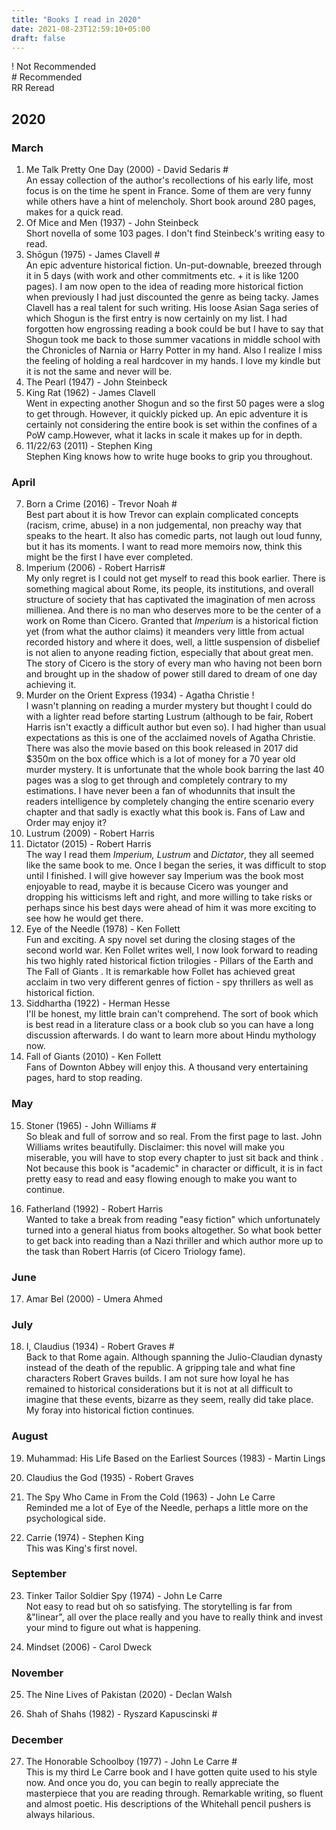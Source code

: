 ```yaml
---
title: "Books I read in 2020"
date: 2021-08-23T12:59:10+05:00
draft: false
---
```


! Not Recommended  
\# Recommended  
RR Reread


## 2020

### March

1. Me Talk Pretty One Day (2000) - David Sedaris #  
An essay collection of the author's recollections of his early life, most focus is on the time he spent in France. Some of them are very funny while others have a hint of melencholy. Short book around 280 pages, makes for a quick read.
2. Of Mice and Men (1937) - John Steinbeck  
Short novella of some 103 pages. I don't find Steinbeck's writing easy to read.
3. Shōgun (1975) - James Clavell #  
An epic adventure historical fiction. Un-put-downable, breezed through it in 5 days (with work and other commitments etc. + it is like 1200 pages). I am now open to the idea of reading more historical fiction when previously I had just discounted the genre as being tacky. James Clavell has a real talent for such writing. His loose Asian Saga series of which Shogun is the first entry is now certainly on my list. I had forgotten how engrossing reading a book could be but I have to say that Shogun took me back to those summer vacations in middle school with the Chronicles of Narnia or Harry Potter in my hand. Also I realize I miss the feeling of holding a real hardcover in my hands. I love my kindle but it is not the same and never will be.
4. The Pearl (1947) - John Steinbeck
5. King Rat (1962) - James Clavell  
Went in expecting another Shogun and so the first 50 pages were a slog to get through. However, it quickly picked up. An epic adventure it is certainly not considering the entire book is set within the confines of a PoW camp.However, what it lacks in scale it makes up for in depth.
6. 11/22/63 (2011) - Stephen King  
Stephen King knows how to write huge books to grip you throughout.

### April

7. Born a Crime (2016) - Trevor Noah #  
Best part about it is how Trevor can explain complicated concepts (racism, crime, abuse) in a non judgemental, non preachy way that speaks to the heart. It also has comedic parts, not laugh out loud funny, but it has its moments. I want to read more memoirs now, think this might be the first I have ever completed.
8. Imperium (2006) - Robert Harris#  
My only regret is I could not get myself to read this book earlier. There is something magical about Rome, its people, its institutions, and overall structure of society that has captivated the imagination of men across millienea. And there is no man who deserves more to be the center of a work on Rome than Cicero. Granted that _Imperium_ is a historical fiction yet (from what the author claims) it meanders very little from actual recorded history and where it does, well, a little suspension of disbelief is not alien to anyone reading fiction, especially that about great men.  
The story of Cicero is the story of every man who having not been born and brought up in the shadow of power still dared to dream of one day achieving it.
9. Murder on the Orient Express (1934) - Agatha Christie !  
I wasn't planning on reading a murder mystery but thought I could do with a lighter read before starting Lustrum (although to be fair, Robert Harris isn't exactly a difficult author but even so). I had higher than usual expectations as this is one of the acclaimed novels of Agatha Christie. There was also the movie based on this book released in 2017 did $350m on the box office which is a lot of money for a 70 year old murder mystery. It is unfortunate that the whole book barring the last 40 pages was a slog to get through and completely contrary to my estimations. I have never been a fan of whodunnits that insult the readers intelligence by completely changing the entire scenario every chapter and that sadly is exactly what this book is. Fans of Law and Order may enjoy it?
10. Lustrum (2009) - Robert Harris
11. Dictator (2015) - Robert Harris  
The way I read them _Imperium, Lustrum_ and _Dictator_, they all seemed like the same book to me. Once I began the series, it was difficult to stop until I finished. I will give however say Imperium was the book most enjoyable to read, maybe it is because Cicero was younger and dropping his witticisms left and right, and more willing to take risks or perhaps since his best days were ahead of him it was more exciting to see how he would get there.
12. Eye of the Needle (1978) - Ken Follett  
Fun and exciting. A spy novel set during the closing stages of the second world war. Ken Follet writes well, I now look forward to reading his two highly rated historical fiction trilogies - Pillars of the Earth and The Fall of Giants . It is remarkable how Follet has achieved great acclaim in two very different genres of fiction - spy thrillers as well as historical fiction.
13. Siddhartha (1922) - Herman Hesse  
I'll be honest, my little brain can't comprehend. The sort of book which is best read in a literature class or a book club so you can have a long discussion afterwards. I do want to learn more about Hindu mythology now.
14. Fall of Giants (2010) - Ken Follett  
Fans of Downton Abbey will enjoy this. A thousand very entertaining pages, hard to stop reading.

### May

15. Stoner (1965) - John Williams #  
So bleak and full of sorrow and so real. From the first page to last. John Williams writes beautifully. Disclaimer: this novel will make you miserable, you will have to stop every chapter to just sit back and think . Not because this book is "academic" in character or difficult, it is in fact pretty easy to read and easy flowing enough to make you want to continue.

16. Fatherland (1992) - Robert Harris  
Wanted to take a break from reading "easy fiction" which unfortunately turned into a general hiatus from books altogether. So what book better to get back into reading than a Nazi thriller and which author more up to the task than Robert Harris (of Cicero Triology fame).

### June

17. Amar Bel (2000) - Umera Ahmed 


### July

18. I, Claudius (1934) - Robert Graves #  
Back to that Rome again. Although spanning the Julio-Claudian dynasty instead of the death of the republic. A gripping tale and what fine characters Robert Graves builds. I am not sure how loyal he has remained to historical considerations but it is not at all difficult to imagine that these events, bizarre as they seem, really did take place. My foray into historical fiction continues.

### August

19. Muhammad: His Life Based on the Earliest Sources (1983) - Martin Lings

20. Claudius the God (1935) - Robert Graves

21. The Spy Who Came in From the Cold (1963) - John Le Carre  
Reminded me a lot of Eye of the Needle, perhaps a little more on the psychological side.

22. Carrie (1974) - Stephen King  
This was King's first novel.

### September

23. Tinker Tailor Soldier Spy (1974) - John Le Carre  
Not easy to read but oh so satisfying. The storytelling is far from &"linear", all over the place really and you have to really think and invest your mind to figure out what is happening.

24. Mindset (2006) - Carol Dweck

### November

25. The Nine Lives of Pakistan (2020) - Declan Walsh 

26. Shah of Shahs (1982) - Ryszard Kapuscinski #

### December

27. The Honorable Schoolboy (1977) - John Le Carre #  
This is my third Le Carre book and I have gotten quite used to his style now. And once you do, you can begin to really appreciate the masterpiece that you are reading through. Remarkable writing, so fluent and almost poetic. His descriptions of the Whitehall pencil pushers is always hilarious.

